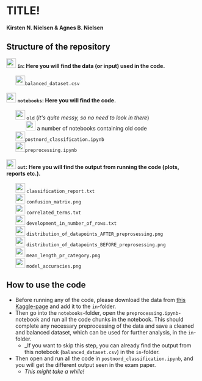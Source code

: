 # TITLE!
**Kirsten N. Nielsen & Agnes B. Nielsen**

## Structure of the repository
<img src="https://img.icons8.com/?size=512&id=JHFYPQIPcXti&format=png"  width="25" height="25"> __`in`: Here you will find the data (or input) used in the code.__\
\
&nbsp;&nbsp;&nbsp;&nbsp;&nbsp;&nbsp;<img src="https://img.icons8.com/?size=512&id=63488&format=png"  width="25" height="25">`balanced_dataset.csv`\
\
<img src="https://img.icons8.com/?size=512&id=JHFYPQIPcXti&format=png"  width="25" height="25"> __`notebooks`: Here you will find the code.__\
\
&nbsp;&nbsp;&nbsp;&nbsp;&nbsp;&nbsp;<img src="https://img.icons8.com/?size=512&id=JHFYPQIPcXti&format=png"  width="25" height="25"> `old` (_it's quite messy, so no need to look in there_)\
&nbsp;&nbsp;&nbsp;&nbsp;&nbsp;&nbsp;&nbsp;&nbsp;&nbsp;&nbsp;&nbsp;&nbsp;&nbsp;<img src="https://img.icons8.com/?size=512&id=J0SgMWzAxqFj&format=png"  width="25" height="25"> a number of notebooks containing old code \
&nbsp;&nbsp;&nbsp;&nbsp;&nbsp;&nbsp;<img src="https://img.icons8.com/?size=512&id=J0SgMWzAxqFj&format=png"  width="25" height="25">`postnord_classification.ipynb`\
&nbsp;&nbsp;&nbsp;&nbsp;&nbsp;&nbsp;<img src="https://img.icons8.com/?size=512&id=J0SgMWzAxqFj&format=png"  width="25" height="25">`preprocessing.ipynb`\
\
<img src="https://img.icons8.com/?size=512&id=JHFYPQIPcXti&format=png"  width="25" height="25"> __`out`: Here you will find the output from running the code (plots, reports etc.).__\
\
&nbsp;&nbsp;&nbsp;&nbsp;&nbsp;&nbsp;<img src="https://img.icons8.com/?size=512&id=102179&format=png"  width="25" height="25"> `classification_report.txt`\
&nbsp;&nbsp;&nbsp;&nbsp;&nbsp;&nbsp;<img src="https://img.icons8.com/?size=512&id=112856&format=png"  width="25" height="25"> `confusion_matrix.png`\
&nbsp;&nbsp;&nbsp;&nbsp;&nbsp;&nbsp;<img src="https://img.icons8.com/?size=512&id=102179&format=png"  width="25" height="25"> `correlated_terms.txt`\
&nbsp;&nbsp;&nbsp;&nbsp;&nbsp;&nbsp;<img src="https://img.icons8.com/?size=512&id=102179&format=png"  width="25" height="25"> `development_in_number_of_rows.txt`\
&nbsp;&nbsp;&nbsp;&nbsp;&nbsp;&nbsp;<img src="https://img.icons8.com/?size=512&id=112856&format=png"  width="25" height="25"> `distribution_of_datapoints_AFTER_preprosessing.png`\
&nbsp;&nbsp;&nbsp;&nbsp;&nbsp;&nbsp;<img src="https://img.icons8.com/?size=512&id=112856&format=png"  width="25" height="25"> `distribution_of_datapoints_BEFORE_preprosessing.png`\
&nbsp;&nbsp;&nbsp;&nbsp;&nbsp;&nbsp;<img src="https://img.icons8.com/?size=512&id=112856&format=png"  width="25" height="25"> `mean_length_pr_category.png`\
&nbsp;&nbsp;&nbsp;&nbsp;&nbsp;&nbsp;<img src="https://img.icons8.com/?size=512&id=112856&format=png"  width="25" height="25"> `model_accuracies.png`
## How to use the code
- Before running any of the code, please download the data from [this Kaggle-page](https://www.kaggle.com/datasets/nicklasstiborgm/reviews-of-postnords-trustpilot-page) and add it to the `in`-folder.
- Then go into the `notebooks`-folder, open the `preprocessing.ipynb`-notebook and run all the code chunks in the notebook. This should complete any necessary preprocessing of the data and save a cleaned and balanced dataset, which can be used for further analysis, in the `in`-folder.
    - _If you want to skip this step, you can already find the output from this notebook (`balanced_dataset.csv`) in the `in`-folder.
- Then open and run all the code in `postnord_classification.ipynb`, and you will get the different output seen in the exam paper.
    - _This might take a while!_
